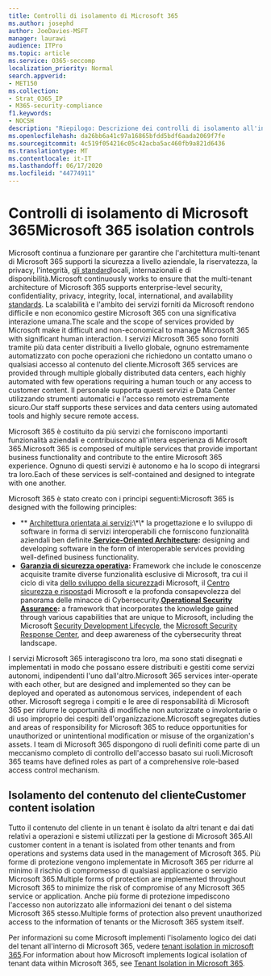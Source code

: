 ```yaml
---
title: Controlli di isolamento di Microsoft 365
ms.author: josephd
author: JoeDavies-MSFT
manager: laurawi
audience: ITPro
ms.topic: article
ms.service: O365-seccomp
localization_priority: Normal
search.appverid:
- MET150
ms.collection:
- Strat_O365_IP
- M365-security-compliance
f1.keywords:
- NOCSH
description: "Riepilogo: Descrizione dei controlli di isolamento all'interno di Microsoft 365."
ms.openlocfilehash: da26bb6a41c97a16865bfdd5bdf6aada2069f7fe
ms.sourcegitcommit: 4c519f054216c05c42acba5ac460fb9a821d6436
ms.translationtype: MT
ms.contentlocale: it-IT
ms.lasthandoff: 06/17/2020
ms.locfileid: "44774911"
---
```

# <a name="microsoft-365-isolation-controls"></a><span data-ttu-id="1050b-103">Controlli di isolamento di Microsoft 365</span><span class="sxs-lookup"><span data-stu-id="1050b-103">Microsoft 365 isolation controls</span></span> 

<span data-ttu-id="1050b-104">Microsoft continua a funzionare per garantire che l'architettura multi-tenant di Microsoft 365 supporti la sicurezza a livello aziendale, la riservatezza, la privacy, l'integrità, [gli standard](https://www.microsoft.com/TrustCenter/Compliance?service=Office#Icons)locali, internazionali e di disponibilità.</span><span class="sxs-lookup"><span data-stu-id="1050b-104">Microsoft continuously works to ensure that the multi-tenant architecture of Microsoft 365 supports enterprise-level security, confidentiality, privacy, integrity, local, international, and availability [standards](https://www.microsoft.com/TrustCenter/Compliance?service=Office#Icons).</span></span> <span data-ttu-id="1050b-105">La scalabilità e l'ambito dei servizi forniti da Microsoft rendono difficile e non economico gestire Microsoft 365 con una significativa interazione umana.</span><span class="sxs-lookup"><span data-stu-id="1050b-105">The scale and the scope of services provided by Microsoft make it difficult and non-economical to manage Microsoft 365 with significant human interaction.</span></span> <span data-ttu-id="1050b-106">I servizi Microsoft 365 sono forniti tramite più data center distribuiti a livello globale, ognuno estremamente automatizzato con poche operazioni che richiedono un contatto umano o qualsiasi accesso al contenuto del cliente.</span><span class="sxs-lookup"><span data-stu-id="1050b-106">Microsoft 365 services are provided through multiple globally distributed data centers, each highly automated with few operations requiring a human touch or any access to customer content.</span></span> <span data-ttu-id="1050b-107">Il personale supporta questi servizi e Data Center utilizzando strumenti automatici e l'accesso remoto estremamente sicuro.</span><span class="sxs-lookup"><span data-stu-id="1050b-107">Our staff supports these services and data centers using automated tools and highly secure remote access.</span></span> 

<span data-ttu-id="1050b-108">Microsoft 365 è costituito da più servizi che forniscono importanti funzionalità aziendali e contribuiscono all'intera esperienza di Microsoft 365.</span><span class="sxs-lookup"><span data-stu-id="1050b-108">Microsoft 365 is composed of multiple services that provide important business functionality and contribute to the entire Microsoft 365 experience.</span></span> <span data-ttu-id="1050b-109">Ognuno di questi servizi è autonomo e ha lo scopo di integrarsi tra loro.</span><span class="sxs-lookup"><span data-stu-id="1050b-109">Each of these services is self-contained and designed to integrate with one another.</span></span>

<span data-ttu-id="1050b-110">Microsoft 365 è stato creato con i principi seguenti:</span><span class="sxs-lookup"><span data-stu-id="1050b-110">Microsoft 365 is designed with the following principles:</span></span>

 - <span data-ttu-id="1050b-111">\*\* [Architettura orientata ai servizi](https://docs.microsoft.com/previous-versions/aa480021(v=msdn.10)):\*\* la progettazione e lo sviluppo di software in forma di servizi interoperabili che forniscono funzionalità aziendali ben definite.</span><span class="sxs-lookup"><span data-stu-id="1050b-111">**[Service-Oriented Architecture](https://docs.microsoft.com/previous-versions/aa480021(v=msdn.10)):** designing and developing software in the form of interoperable services providing well-defined business functionality.</span></span>
 - <span data-ttu-id="1050b-112">**[Garanzia di sicurezza operativa](https://www.microsoft.com/download/details.aspx?id=40872):** Framework che include le conoscenze acquisite tramite diverse funzionalità esclusive di Microsoft, tra cui il ciclo di vita [dello sviluppo della sicurezza](https://www.microsoft.com/sdl/default.aspx)di Microsoft, il [Centro sicurezza e risposta](https://technet.microsoft.com/library/dn440717.aspx)di Microsoft e la profonda consapevolezza del panorama delle minacce di Cybersecurity.</span><span class="sxs-lookup"><span data-stu-id="1050b-112">**[Operational Security Assurance](https://www.microsoft.com/download/details.aspx?id=40872):** a framework that incorporates the knowledge gained through various capabilities that are unique to Microsoft, including the Microsoft [Security Development Lifecycle](https://www.microsoft.com/sdl/default.aspx), the [Microsoft Security Response Center](https://technet.microsoft.com/library/dn440717.aspx), and deep awareness of the cybersecurity threat landscape.</span></span>

<span data-ttu-id="1050b-113">I servizi Microsoft 365 interagiscono tra loro, ma sono stati disegnati e implementati in modo che possano essere distribuiti e gestiti come servizi autonomi, indipendenti l'uno dall'altro.</span><span class="sxs-lookup"><span data-stu-id="1050b-113">Microsoft 365 services inter-operate with each other, but are designed and implemented so they can be deployed and operated as autonomous services, independent of each other.</span></span> <span data-ttu-id="1050b-114">Microsoft segrega i compiti e le aree di responsabilità di Microsoft 365 per ridurre le opportunità di modifiche non autorizzate o involontarie o di uso improprio dei cespiti dell'organizzazione.</span><span class="sxs-lookup"><span data-stu-id="1050b-114">Microsoft segregates duties and areas of responsibility for Microsoft 365 to reduce opportunities for unauthorized or unintentional modification or misuse of the organization's assets.</span></span> <span data-ttu-id="1050b-115">I team di Microsoft 365 dispongono di ruoli definiti come parte di un meccanismo completo di controllo dell'accesso basato sui ruoli.</span><span class="sxs-lookup"><span data-stu-id="1050b-115">Microsoft 365 teams have defined roles as part of a comprehensive role-based access control mechanism.</span></span>

## <a name="customer-content-isolation"></a><span data-ttu-id="1050b-116">Isolamento del contenuto del cliente</span><span class="sxs-lookup"><span data-stu-id="1050b-116">Customer content isolation</span></span>

<span data-ttu-id="1050b-117">Tutto il contenuto del cliente in un tenant è isolato da altri tenant e dai dati relativi a operazioni e sistemi utilizzati per la gestione di Microsoft 365.</span><span class="sxs-lookup"><span data-stu-id="1050b-117">All customer content in a tenant is isolated from other tenants and from operations and systems data used in the management of Microsoft 365.</span></span> <span data-ttu-id="1050b-118">Più forme di protezione vengono implementate in Microsoft 365 per ridurre al minimo il rischio di compromesso di qualsiasi applicazione o servizio Microsoft 365.</span><span class="sxs-lookup"><span data-stu-id="1050b-118">Multiple forms of protection are implemented throughout Microsoft 365 to minimize the risk of compromise of any Microsoft 365 service or application.</span></span> <span data-ttu-id="1050b-119">Anche più forme di protezione impediscono l'accesso non autorizzato alle informazioni dei tenant o del sistema Microsoft 365 stesso.</span><span class="sxs-lookup"><span data-stu-id="1050b-119">Multiple forms of protection also prevent unauthorized access to the information of tenants or the Microsoft 365 system itself.</span></span>

<span data-ttu-id="1050b-120">Per informazioni su come Microsoft implementi l'isolamento logico dei dati del tenant all'interno di Microsoft 365, vedere [tenant isolation in microsoft 365](office-365-tenant-isolation-overview.md).</span><span class="sxs-lookup"><span data-stu-id="1050b-120">For information about how Microsoft implements logical isolation of tenant data within Microsoft 365, see [Tenant Isolation in Microsoft 365](office-365-tenant-isolation-overview.md).</span></span>
